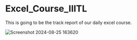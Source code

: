 # Excel_Course_IIITL
This is going to be the track report of our daily excel course.


![Screenshot 2024-08-25 163620](https://github.com/user-attachments/assets/89dd004d-fe73-40c2-b0e6-78f1388624d5)
